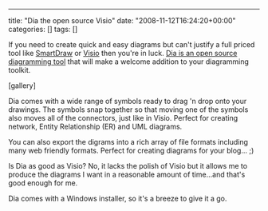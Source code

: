 ---
title: "Dia the open source Visio"
date: "2008-11-12T16:24:20+00:00"
categories: []
tags: []

If you need to create quick and easy diagrams but can't justify a full priced tool like <a href="http://www.smartdraw.com/">SmartDraw</a> or <a href="http://office.microsoft.com/visio">Visio</a> then you're in luck. <a href="http://projects.gnome.org//dia/">Dia is an open source diagramming tool</a> that will make a welcome addition to your diagramming toolkit.

[gallery]

Dia comes with a wide range of symbols ready to drag 'n drop onto your drawings. The symbols snap together so that moving one of the symbols also moves all of the connectors, just like in Visio. Perfect for creating network, Entity Relationship (ER) and UML diagrams.

You can also export the digrams into a rich array of file formats including many web friendly formats. Perfect for creating diagrams for your blog... ;)

Is Dia as good as Visio? No, it lacks the polish of Visio but it allows me to produce the diagrams I want in a reasonable amount of time...and that's good enough for me.

Dia comes with a Windows installer, so it's a breeze to give it a go.
